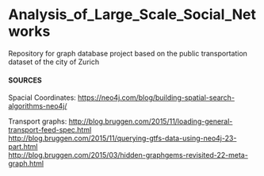 # Analysis_of_Large_Scale_Social_Networks
Repository for graph database project based on the public transportation dataset of the city of Zurich

#### SOURCES

Spacial Coordinates:
https://neo4j.com/blog/building-spatial-search-algorithms-neo4j/

Transport graphs:
http://blog.bruggen.com/2015/11/loading-general-transport-feed-spec.html <br />
http://blog.bruggen.com/2015/11/querying-gtfs-data-using-neo4j-23-part.html <br />
http://blog.bruggen.com/2015/03/hidden-graphgems-revisited-22-meta-graph.html
